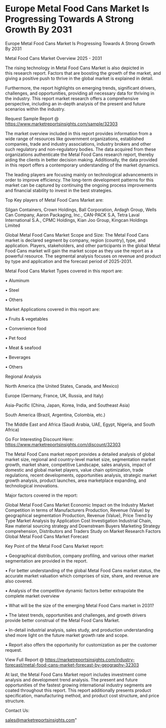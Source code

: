 # Europe Metal Food Cans Market Is Progressing Towards A Strong Growth By 2031
  Europe Metal Food Cans Market Is Progressing Towards A Strong Growth By 2031

Metal Food Cans Market Overview 2025 - 2031

The rising technology in Metal Food Cans Market is also depicted in this research report. Factors that are boosting the growth of the market, and giving a positive push to thrive in the global market is explained in detail.

Furthermore, the report highlights on emerging trends, significant drivers, challenges, and opportunities, providing all necessary data for thriving in the industry. This report market research offers a comprehensive perspective, including an in-depth analysis of the present and future scenarios within the industry.

Request Sample Report @ https://www.marketreportsinsights.com/sample/32303

The market overview included in this report provides information from a wide range of resources like government organizations, established companies, trade and industry associations, industry brokers and other such regulatory and non-regulatory bodies. The data acquired from these organizations authenticate the Metal Food Cans research report, thereby aiding the clients in better decision making. Additionally, the data provided in this report offers a contemporary understanding of the market dynamics.

The leading players are focusing mainly on technological advancements in order to improve efficiency. The long-term development patterns for this market can be captured by continuing the ongoing process improvements and financial stability to invest in the best strategies.

Top Key players of Metal Food Cans Market are:

Silgan Containers, Crown Holdings, Ball Corporation, Ardagh Group, Wells Can Company, Aaron Packaging, Inc., CAN-PACK S.A, Tetra Laval International S.A., CPMC Holdings, Kian Joo Group, Kingcan Holdings Limited

Global Metal Food Cans Market Scope and Size:
The Metal Food Cans market is declared segment by company, region (country), type, and application. Players, stakeholders, and other participants in the global Metal Food Cans market will gain the market scope as they use the report as a powerful resource. The segmental analysis focuses on revenue and product by type and application and the forecast period of 2025-2031.

Metal Food Cans Market Types covered in this report are:

• Aluminum

• Steel

• Others

Market Applications covered in this report are:

• Fruits & vegetables

• Convenience food

• Pet food

• Meat & seafood

• Beverages

• Others

Regional Analysis

North America (the United States, Canada, and Mexico)

Europe (Germany, France, UK, Russia, and Italy)

Asia-Pacific (China, Japan, Korea, India, and Southeast Asia)

South America (Brazil, Argentina, Colombia, etc.)

The Middle East and Africa (Saudi Arabia, UAE, Egypt, Nigeria, and South Africa)

Go For Interesting Discount Here: https://www.marketreportsinsights.com/discount/32303

The Metal Food Cans market report provides a detailed analysis of global market size, regional and country-level market size, segmentation market growth, market share, competitive Landscape, sales analysis, impact of domestic and global market players, value chain optimization, trade regulations, recent developments, opportunities analysis, strategic market growth analysis, product launches, area marketplace expanding, and technological innovations.

Major factors covered in the report:

Global Metal Food Cans Market
Economic Impact on the Industry
Market Competition in terms of Manufacturers
Production, Revenue (Value) by geographical segmentation
Production, Revenue (Value), Price Trend by Type
Market Analysis by Application
Cost Investigation
Industrial Chain, Raw material sourcing strategy and Downstream Buyers
Marketing Strategy comprehension, Distributors and Traders
Study on Market Research Factors
Global Metal Food Cans Market Forecast

Key Point of the Metal Food Cans Market report:

• Geographical distribution, company profiling, and various other market segmentation are provided in the report.

• For better understanding of the global Metal Food Cans market status, the accurate market valuation which comprises of size, share, and revenue are also covered.

• Analysis of the competitive dynamic factors better extrapolate the complete market overview

• What will be the size of the emerging Metal Food Cans market in 2031?

• The latest trends, opportunities and challenges, and growth drivers provide better construal of the Metal Food Cans Market.

• In-detail industrial analysis, sales study, and production understanding shed more light on the future market growth rate and scope.

• Report also offers the opportunity for customization as per the customer request.

View Full Report @ https://marketreportsinsights.com/industry-forecast/metal-food-cans-market-forecast-by-geography-32303

At last, the Metal Food Cans Market report includes investment come analysis and development trend analysis. The present and future opportunities of the fastest growing international industry segments are coated throughout this report. This report additionally presents product specification, manufacturing method, and product cost structure, and price structure.

Contact Us:

sales@marketreportsinsights.com"
